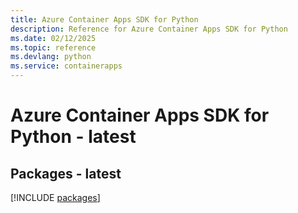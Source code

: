 ```yaml
---
title: Azure Container Apps SDK for Python
description: Reference for Azure Container Apps SDK for Python
ms.date: 02/12/2025
ms.topic: reference
ms.devlang: python
ms.service: containerapps
---
```

# Azure Container Apps SDK for Python - latest
## Packages - latest
[!INCLUDE [packages](container-apps-index.md)]